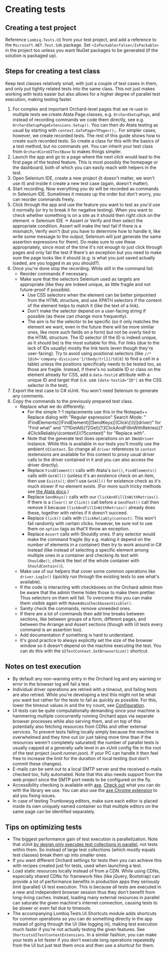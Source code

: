 # Creating tests



## Creating a test project

Reference `Lombiq.Tests.UI` from your test project, and add a reference to the `Microsoft.NET.Test.Sdk` package. Set `<IsPackable>false</IsPackable>` in the project too unless you want NuGet packages to be generated (if the solution is packaged up).


## Steps for creating a test class

Keep test classes relatively small, with just a couple of test cases in them, and only put tightly related tests into the same class. This not just makes working with tests easier but also allows for a higher degree of parallel test execution, making testing faster.

1. For complex and important Orchard-level pages that we re-use in multiple tests we create Atata Page classes, e.g. `OrchardSetupPage`, and instead of recording commands we code them directly, see e.g. `OrchardSetupPageExtensions.Setup()`. You can then do Atata testing as usual by starting with `context.GoToPage<TPage>();`. For simpler cases, however, we create recorded tests. The rest of this guide shows how to create such recorded tests. So create a class for this with the basics of a test method, but no commands yet. You can inherit your test class from `OrchardCoreUITestBase` to makes things simpler.
2. Launch the app and go to a page where the next click would lead to the first page of the tested feature. This is most possibly the homepage or the dashboard, both of which you can easily reach with helpers in the test.
3. Open Selenium IDE, create a new project (it doesn't matter, we won't use it) and inside it create a new test case (again, doesn't matter).
4. Start recording. Now everything you do will be recorded as commands in Selenium IDE. Sometimes it messes up the order but don't worry, you can reorder commands freely.
5. Click through the app and use the feature you want to test as you'd use it normally (or try to break it for negative testing). When you want to check whether something is on a site as it should then right click on the element → Selenium IDE → Assert or Verify and then select the appropriate condition. Assert will make the test fail if there is a mismatch, Verify won't (but you have to determine how to handle it, like write some message to the output; Selenium will just generate the same assertion expressions for them). Do make sure to use these appropriately, since most of the time it's not enough to just click through pages and only fail the test if there's an exception but you need to make sure the page looks like it should (e.g. is what you just saved actually loaded, are you logged in as you should?).
6. Once you're done stop the recording. While still in the command list:
      - Reorder commands if necessary.
      - Make sure that the selectors Selenium used as targets are appropriate (like they are indeed unique, as little fragile and not future-proof if possible).
        - Use CSS selectors when the element can be better pinpointed from the HTML structure, and use XPATH selectors if the content of the element helps to match it (like the text of a link).
        - Don't make the selector depend on a user-facing string if possible (as these can change more frequently).
        - The aim is for the selector to be specific (so it only matches the element we want, even in the future there will be more similar ones, like more such fields on a form) but not be overly tied to the HTML structure. The ID selector (if the ID is indeed unique, as it should be) is the most suitable for this. For links (due to the lack of IDs usually) mostly the link texts (even though they're user-facing). Try to avoid using positional selectors (like `//*[@id='company-divisions']/tbody/tr[1]/td[8]` to find a cell in a table) unless the positions specifically needs to be tested too, as those are fragile. Instead, if there's no suitable ID or class on the element already for CSS, add a `data-testid` attribute with a unique ID and target that (i.e. use `[data-testid="ID"]` as the CSS selector in the test).
7. Export the test case to C\# xUnit. You won't need Selenium to generate any comments.
8. Copy the commands to the previously prepared test class.
      - Replace what we do differently:
        - For the simple 1-1 replacements use this in the Notepad++ Replace dialog with "Regular expression" Search Mode: "(FindElements)|(FindElement)|(SendKeys)|(Click\\(\\))|(driver)" for "Find what" and "(?1GetAll)(?2Get)(?3ClickAndFillInWithRetries)(?4ClickReliably\\(context\\))(?5context)" for "Replace with".
        - Note that the generate test does operations on an `IWebDriver` instance. While this is available in our tests you'll mostly use the ambient `UIContext`. So change all `driver` references to `context` (extensions are available for this context to proxy usual driver calls to the driver contained in it and you can also access the driver directly).
        - Replace `FindElement()` calls with Atata's `Get()`, `FindElements()` calls with `GetAll()` (unless it's an existence check on an item, then use `Exists()`; don't use `GetAll()` for existence check as it's much slower if no element exists. (For more such tricky methods see [the Atata docs](https://github.com/atata-framework/atata-webdriverextras#usage).)
        - Replace `SendKeys()` calls with our `ClickAndFillInWithRetries()`. If there is a `Clear()` or `Click()` call before a `SendText()` call then remove it because `ClickAndFillInWithRetries()` already does these, together with retries if it doesn't succeed.
        - Replace `Click()` calls with `ClickReliably(context)`. This won't fail randomly with certain clicks. however, be sure not to use them on `option` tags as that'll throw an exception.
        - Replace `Assert` calls with Shouldly ones. If any selector would make the command fragile (by e.g. making it depend on the number of elements in a container) then try to work around in C\# instead (like instead of selecting a specific element among multiple ones in a container and checking its text with `ShouldBe()`, check the text of the whole container with `ShouldContain()`).
      - Make use of our helpers that cover some common operations like `driver.LogIn()` (quickly run through the existing tests to see what's available).
      - If the code is interacting with checkboxes on the Orchard admin then be aware that the admin theme hides those to make them prettier. Thus selectors on them will fail. To overcome this you can make them visible again with `MakeAdminCheckboxesVisible()`.
      - Sanity check the commands, remove unneeded ones.
      - If there are a lot of commands then add line breaks between sections, like between groups of a form, different pages, and between the Arrange and Assert sections (though with UI tests every command is an assertion too).
      - Add documentation if something is hard to understand.
      - It's good practice to always explicitly set the size of the browser window so it doesn't depend on the machine executing the test. You can do this with the `UITestContext.SetBrowserSize()` shortcut.


## Notes on test execution

- By default any non-warning entry in the Orchard log and any warning or error in the browser log will fail a test.
- Individual driver operations are retried with a timeout, and failing tests are also retried. While you're developing a test this might not be what you want but rather for the tests to fail as quickly as possible. For this, lower the timeout values in and the try count, see [Configuration](Configuration.md).
- UI tests can be quite computationally demanding since your machine is hammering multiple concurrently running Orchard apps via separate browser processes while also serving them, and on top of this potentially also fetching resources from CDNs and other external services. To prevent tests failing locally simply because the machine is overwhelmed and they time out (or just taking more time than if the resources weren't completely saturated) the number of parallel tests is usually capped at a generally safe level in an xUnit config file in the root of the test project (*xunit.runner.json*). If your PC can handle it then feel free to increase the limit for the duration of local testing (but don't commit these changes).
- E-mails can be sent out to a local SMTP server and the received e-mails checked too, fully automated. Note that this also needs support from the web project since the SMTP port needs to be configured on the fly.
- Accessibility checking is available with [axe](https://github.com/dequelabs/axe-core). [Check out](https://github.com/TroyWalshProf/SeleniumAxeDotnet) what you can do with the library we use. You can also use the [axe Chrome extension](https://chrome.google.com/webstore/detail/axe-web-accessibility-tes/lhdoppojpmngadmnindnejefpokejbdd) to aid you fixing issues.
- In case of testing Trumbowyg editors, make sure each editor is placed inside its own uniquely named container so that multiple editors on the same page can be identified separately.


## Tips on optimizing tests

- The biggest performance gain of test execution is parallelization. Note that xUnit [by design only executes test collections in parallel](https://github.com/xunit/xunit/issues/1227), not tests within them. So instead of large test collections (which mostly equals test classes) break them up into smaller ones.
- If you want different Orchard settings for tests then you can achieve this with recipes created just for tests, used when launching a test.
- Load static resources locally instead of from a CDN. While using CDNs, especially shared CDNs for framework files (like jQuery, Bootstrap) can provide a lot of performance benefits in production apps they seriously limit (parallel) UI test execution. This is because all tests are executed in a new and independent browser session thus they don't benefit from long-living caches. Instead, loading many external resources in parallel can saturate the given machine's internet connection, causing tests to be slower or even fail due to timeouts.
- The accompanying Lombiq.Tests.UI.Shortcuts module adds shortcuts for common operations so you can do something directly in the app instead of going through the UI (like logging in), making test execution much faster if you're not actually testing the given features. See `ShortcutsUITestContextExtensions`. In a similar fashion, you can make your tests a lot faster if you don't execute long operations repeatedly from the UI but just test them once and then use a shortcut for them.

